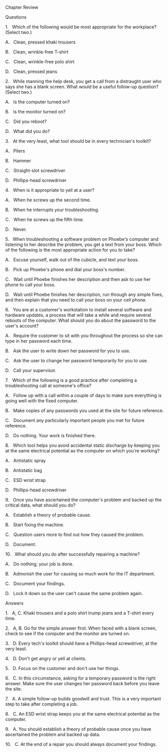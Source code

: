 Chapter Review

Questions

1\.   Which of the following would be most appropriate for the workplace? (Select two.)

A.   Clean, pressed khaki trousers

B.   Clean, wrinkle-free T-shirt

C.   Clean, wrinkle-free polo shirt

D.   Clean, pressed jeans

2\.   While manning the help desk, you get a call from a distraught user who says she has a blank screen. What would be a useful follow-up question? (Select two.)

A.   Is the computer turned on?

B.   Is the monitor turned on?

C.   Did you reboot?

D.   What did you do?

3\.   At the very least, what tool should be in every technician's toolkit?

A.   Pliers

B.   Hammer

C.   Straight-slot screwdriver

D.   Phillips-head screwdriver

4\.   When is it appropriate to yell at a user?

A.   When he screws up the second time.

B.   When he interrupts your troubleshooting.

C.   When he screws up the fifth time.

D.   Never.

5\.   When troubleshooting a software problem on Phoebe's computer and listening to her describe the problem, you get a text from your boss. Which of the following is the most appropriate action for you to take?

A.   Excuse yourself, walk out of the cubicle, and text your boss.

B.   Pick up Phoebe's phone and dial your boss's number.

C.   Wait until Phoebe finishes her description and then ask to use her phone to call your boss.

D.   Wait until Phoebe finishes her description, run through any simple fixes, and then explain that you need to call your boss on your cell phone.

6\.   You are at a customer's workstation to install several software and hardware updates, a process that will take a while and require several reboots of the computer. What should you do about the password to the user's account?

A.   Require the customer to sit with you throughout the process so she can type in her password each time.

B.   Ask the user to write down her password for you to use.

C.   Ask the user to change her password temporarily for you to use.

D.   Call your supervisor.

7\.   Which of the following is a good practice after completing a troubleshooting call at someone's office?

A.   Follow up with a call within a couple of days to make sure everything is going well with the fixed computer.

B.   Make copies of any passwords you used at the site for future reference.

C.   Document any particularly important people you met for future reference.

D.   Do nothing. Your work is finished there.

8\.   Which tool helps you avoid accidental static discharge by keeping you at the same electrical potential as the computer on which you're working?

A.   Antistatic spray

B.   Antistatic bag

C.   ESD wrist strap

D.   Phillips-head screwdriver

9\.   Once you have ascertained the computer's problem and backed up the critical data, what should you do?

A.   Establish a theory of probable cause.

B.   Start fixing the machine.

C.   Question users more to find out how they caused the problem.

D.   Document.

10\.   What should you do after successfully repairing a machine?

A.   Do nothing; your job is done.

B.   Admonish the user for causing so much work for the IT department.

C.   Document your findings.

D.   Lock it down so the user can't cause the same problem again.

Answers

1\.   A, C. Khaki trousers and a polo shirt trump jeans and a T-shirt every time.

2\.   A, B. Go for the simple answer first. When faced with a blank screen, check to see if the computer and the monitor are turned on.

3\.   D. Every tech's toolkit should have a Phillips-head screwdriver, at the very least.

4\.   D. Don't get angry or yell at clients.

5\.   D. Focus on the customer and don't use her things.

6\.   C. In this circumstance, asking for a temporary password is the right answer. Make sure the user changes her password back before you leave the site.

7\.   A. A simple follow-up builds goodwill and trust. This is a very important step to take after completing a job.

8\.   C. An ESD wrist strap keeps you at the same electrical potential as the computer.

9\.   A. You should establish a theory of probable cause once you have ascertained the problem and backed up data.

10\.   C. At the end of a repair you should always document your findings.
